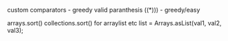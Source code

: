 custom comparators - greedy 
valid paranthesis ((*))) - greedy/easy





arrays.sort()
collections.sort() for arraylist etc
list = Arrays.asList(val1, val2, val3); 